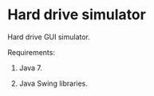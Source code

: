 Hard drive simulator
====================

Hard drive GUI simulator.

Requirements:

1) Java 7.

2) Java Swing libraries.
